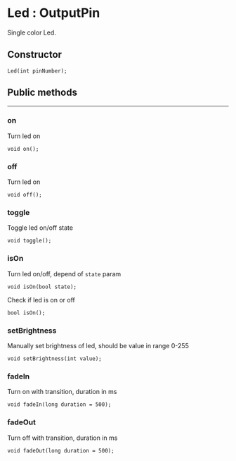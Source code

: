 # Led : OutputPin

Single color Led.

## <i class="fa fa-pencil"></i> Constructor

    Led(int pinNumber);

## <i class="fa fa-code"></i> Public methods 
---

### on

Turn led on
    
    void on();
    
### off

Turn led on

    void off();

### toggle

Toggle led on/off state

    void toggle();
    
### isOn

Turn led on/off, depend of `state` param

    void isOn(bool state);
    
Check if led is on or off

    bool isOn();

### setBrightness

Manually set brightness of led, should be value in range 0-255

    void setBrightness(int value);
    
### fadeIn

Turn on with transition, duration in ms
    
    void fadeIn(long duration = 500);
    
### fadeOut

Turn off with transition, duration in ms

    void fadeOut(long duration = 500);
